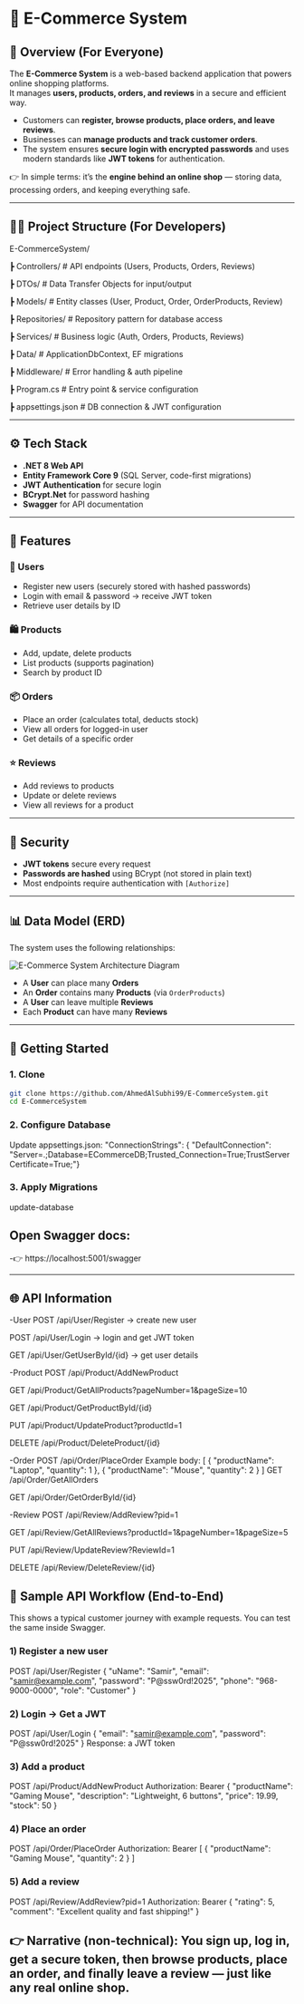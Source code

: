 ﻿# 🛒 E-Commerce System

## 📖 Overview (For Everyone)
The **E-Commerce System** is a web-based backend application that powers online shopping platforms.  
It manages **users, products, orders, and reviews** in a secure and efficient way.

- Customers can **register, browse products, place orders, and leave reviews**.  
- Businesses can **manage products and track customer orders**.  
- The system ensures **secure login with encrypted passwords** and uses modern standards like **JWT tokens** for authentication.  

👉 In simple terms: it’s the **engine behind an online shop** — storing data, processing orders, and keeping everything safe.

---

## 👨‍💻 Project Structure (For Developers)

E-CommerceSystem/

┣ Controllers/ # API endpoints (Users, Products, Orders, Reviews)

┣ DTOs/ # Data Transfer Objects for input/output

┣ Models/ # Entity classes (User, Product, Order, OrderProducts, Review)

┣ Repositories/ # Repository pattern for database access

┣ Services/ # Business logic (Auth, Orders, Products, Reviews)

┣ Data/ # ApplicationDbContext, EF migrations

┣ Middleware/ # Error handling & auth pipeline

┣ Program.cs # Entry point & service configuration

┣ appsettings.json # DB connection & JWT configuration


---

## ⚙️ Tech Stack
- **.NET 8 Web API**
- **Entity Framework Core 9** (SQL Server, code-first migrations)
- **JWT Authentication** for secure login
- **BCrypt.Net** for password hashing
- **Swagger** for API documentation

---

## 📑 Features
### 👤 Users
- Register new users (securely stored with hashed passwords)
- Login with email & password → receive JWT token
- Retrieve user details by ID

### 🛍 Products
- Add, update, delete products
- List products (supports pagination)
- Search by product ID

### 📦 Orders
- Place an order (calculates total, deducts stock)
- View all orders for logged-in user
- Get details of a specific order

### ⭐ Reviews
- Add reviews to products
- Update or delete reviews
- View all reviews for a product

---

## 🔐 Security
- **JWT tokens** secure every request
- **Passwords are hashed** using BCrypt (not stored in plain text)
- Most endpoints require authentication with `[Authorize]`

---

## 📊 Data Model (ERD)
The system uses the following relationships:

![E-Commerce System Architecture Diagram](ecommerce_system_architecture.png)

- A **User** can place many **Orders**  
- An **Order** contains many **Products** (via `OrderProducts`)  
- A **User** can leave multiple **Reviews**  
- Each **Product** can have many **Reviews**  

---

## 🚀 Getting Started
### 1. Clone 
```bash
git clone https://github.com/AhmedAlSubhi99/E-CommerceSystem.git
cd E-CommerceSystem

```
### 2. Configure Database
Update appsettings.json:
"ConnectionStrings": {
  "DefaultConnection": "Server=.;Database=ECommerceDB;Trusted_Connection=True;TrustServerCertificate=True;"}

### 3. Apply Migrations
update-database

## Open Swagger docs:
-👉 https://localhost:5001/swagger

---

## 🌐 API Information
-User
POST /api/User/Register → create new user

POST /api/User/Login → login and get JWT token

GET /api/User/GetUserById/{id} → get user details

-Product
POST /api/Product/AddNewProduct

GET /api/Product/GetAllProducts?pageNumber=1&pageSize=10

GET /api/Product/GetProductById/{id}

PUT /api/Product/UpdateProduct?productId=1

DELETE /api/Product/DeleteProduct/{id}

-Order
POST /api/Order/PlaceOrder
Example body:
[
  { "productName": "Laptop", "quantity": 1 },
  { "productName": "Mouse", "quantity": 2 }
]
GET /api/Order/GetAllOrders

GET /api/Order/GetOrderById/{id}

-Review
POST /api/Review/AddReview?pid=1

GET /api/Review/GetAllReviews?productId=1&pageNumber=1&pageSize=5

PUT /api/Review/UpdateReview?ReviewId=1

DELETE /api/Review/DeleteReview/{id}

## 🧭 Sample API Workflow (End-to-End)
This shows a typical customer journey with example requests.
You can test the same inside Swagger.

### 1) Register a new user
POST /api/User/Register
{
  "uName": "Samir",
  "email": "samir@example.com",
  "password": "P@ssw0rd!2025",
  "phone": "968-9000-0000",
  "role": "Customer"
}
### 2) Login → Get a JWT

POST /api/User/Login
{ "email": "samir@example.com", "password": "P@ssw0rd!2025" }
Response: a JWT token

### 3) Add a product
POST /api/Product/AddNewProduct
Authorization: Bearer <JWT>
{
  "productName": "Gaming Mouse",
  "description": "Lightweight, 6 buttons",
  "price": 19.99,
  "stock": 50
}
### 4) Place an order

POST /api/Order/PlaceOrder
Authorization: Bearer <JWT>
[
  { "productName": "Gaming Mouse", "quantity": 2 }
]

### 5) Add a review
POST /api/Review/AddReview?pid=1
Authorization: Bearer <JWT>
{ "rating": 5, "comment": "Excellent quality and fast shipping!" }

## 👉 Narrative (non-technical): You sign up, log in, get a secure token, then browse products, place an order, and finally leave a review — just like any real online shop.